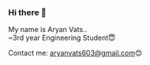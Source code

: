### Hi there 👋
   My name is Aryan Vats..<br />
   ~3rd year Engineering Student😇<br />

Contact me: aryanvats603@gmail.com😊

